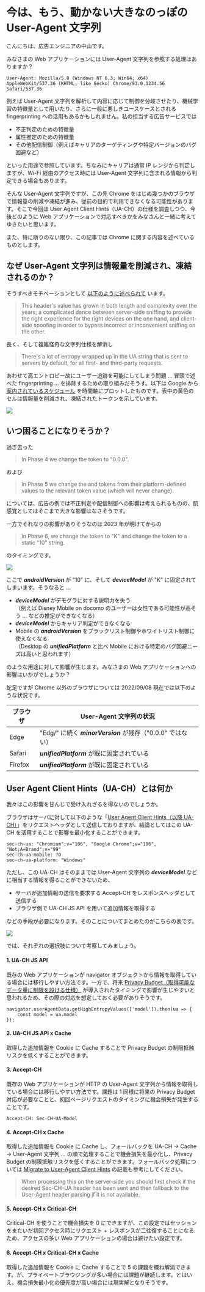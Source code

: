 # 今は、もう、動かない大きなのっぽの User-Agent 文字列

こんにちは、広告エンジニアの中山です。

みなさまの Web アプリケーションには User-Agent 文字列を参照する処理はありますか？

```
User-Agent: Mozilla/5.0 (Windows NT 6.3; Win64; x64) AppleWebKit/537.36 (KHTML, like Gecko) Chrome/93.0.1234.56 Safari/537.36
```

例えば User-Agent 文字列を解析して内容に応じて制御を分岐させたり、機械学習の特徴量として用いたり、さらに一般に悪しきユースケースとされる fingerprinting への活用もあるかもしれません。私の担当する広告サービスでは

- 不正判定のための特徴量
- 属性推定のための特徴量
- その他配信制御（例えばキャリアのターゲティングや特定バージョンのバグ回避など）

といった用途で参照しています。ちなみにキャリアは通常 IP レンジから判定しますが、Wi-Fi 経由のアクセス時には User-Agent 文字列に含まれる情報から判定できる場合もあります。

そんな User-Agent 文字列ですが、この先 Chrome をはじめ幾つかのブラウザで情報量の削減や凍結が進み、従前の目的で利用できなくなる可能性があります。そこで今回は User Agent Client Hints（UA-CH）の仕様を調査しつつ、今後どのように Web アプリケーションで対応すべきかをみなさんと一緒に考えてゆきたいと思います。

また、特に断りのない限り、この記事では Chrome に関する内容を述べているものとします。

## なぜ User-Agent 文字列は情報量を削減され、凍結されるのか？

そうすべきモチベーションとして [以下のように述べられて](https://github.com/WICG/ua-client-hints) います。

> This header's value has grown in both length and complexity over the years; a complicated dance between server-side sniffing to provide the right experience for the right devices on the one hand, and client-side spoofing in order to bypass incorrect or inconvenient sniffing on the other.

長く、そして複雑怪奇な文字列仕様を解消し

> There's a lot of entropy wrapped up in the UA string that is sent to servers by default, for all first- and third-party requests.

あわせて高エントロピー故にユーザー追跡を可能にしてしまう問題 … 冒頭で述べた fingerprinting … を排除するための取り組みだそうす。以下は Google から [案内されているスケジュール](https://www.chromium.org/updates/ua-reduction/) を時間軸にプロットしたものです。表中の黄色のセルは情報量を削減され、凍結されたトークンを示しています。

<img src='https://raw.githubusercontent.com/nakayama-kazuki/202x/main/UA-CH/i04.png' />

## いつ困ることになりそうか？

過ぎ去った

> In Phase 4 we change the <minorVersion> token to "0.0.0".

および

> In Phase 5 we change the <platform> and <oscpu> tokens from their platform-defined values to the relevant <unifiedPlatform> token value (which will never change).

については、広告の例では不正判定や配信制御への影響は考えられるものの、肌感覚としてはそこまで大きな影響はなさそうです。

一方でそれなりの影響がありそうなのは 2023 年が明けてからの

> In Phase 6, we change the <deviceModel> token to "K" and change the <androidVersion> token to a static "10" string.

のタイミングです。

<img src='https://raw.githubusercontent.com/nakayama-kazuki/202x/main/UA-CH/i05.png' />

ここで ***androidVersion*** が "10" に、そして ***deviceModel*** が "K" に固定されてしまいます。そうなると …

- ***deviceModel*** がデモグラに対する説明力を失う<br />（例えば Disney Mobile on docomo のユーザーは女性である可能性が高そう … などの推定ができなくなる）
- ***deviceModel*** からキャリア判定ができなくなる
- Mobile の ***androidVersion*** をブラックリスト制御やホワイトリスト制御に使えなくなる<br />（Desktop の ***unifiedPlatform*** と比べ Mobile における特定のバグ回避ニーズは高いと思われます）

のような用途に対して影響が生じます。みなさまの Web アプリケーションへの影響はいかがでしょうか？

蛇足ですが Chrome 以外のブラウザについては 2022/09/08 現在では以下のような状況です。

| ブラウザ  | User-Agent 文字列の状況                                       |
| ---       | ---                                                           |
| Edge      | "Edg/" に続く ***minorVersion*** が残存（"0.0.0" ではない）   |
| Safari    | ***unifiedPlatform*** が既に固定されている                    |
| Firefox   | ***unifiedPlatform*** が既に固定されている                    |

## User Agent Client Hints（UA-CH）とは何か

我々はこの影響を甘んじで受け入れざるを得ないのでしょうか。

ブラウザはサーバに対して以下のような「[User Agent Client Hints（以降 UA-CH）](https://github.com/WICG/ua-client-hints)」をリクエストヘッダとして送信しておりますが、結論としてはこの UA-CH を活用することで影響を最小化することができます。

```
sec-ch-ua: "Chromium";v="106", "Google Chrome";v="106", "Not;A=Brand";v="99"
sec-ch-ua-mobile: ?0
sec-ch-ua-platform: "Windows"
```

ただし、この UA-CH はそのままでは User-Agent 文字列の ***deviceModel*** などに相当する情報を得ることができないため、

- サーバが追加情報の送信を要求する Accept-CH をレスポンスヘッダとして送信する
- ブラウザ側で UA-CH JS API を用いて追加情報を取得する

などの手段が必要になります。そのことについてまとめたのがこちらの表です。

<img src='https://raw.githubusercontent.com/nakayama-kazuki/202x/main/UA-CH/i06.png' />

では、それぞれの選択肢について考察してみましょう。

#### 1. UA-CH JS API

既存の Web アプリケーションが navigator オブジェクトから情報を取得している場合には移行しやすい方法です。一方で、将来 [Privacy Budget（取得可能なデータ量に制限を設ける仕様）](https://developer.chrome.com/docs/privacy-sandbox/privacy-budget/) が導入されたタイミングで影響が生じやすいと思われるため、その際の対応を想定しておく必要がありそうです。

```
navigator.userAgentData.getHighEntropyValues(['model']).then(ua => {
    const model = ua.model
});
```

#### 2. UA-CH JS API x Cache

取得した追加情報を Cookie に Cache することで Privacy Budget の制限抵触リスクを低くすることができます。

#### 3. Accept-CH

既存の Web アプリケーションが HTTP の User-Agent 文字列から情報を取得している場合には移行しやすい方法です。課題は 1 同様に将来の Privacy Budget 対応が必要なことと、初回ページリクエストのタイミングに機会損失が発生することです。

```
Accept-CH: Sec-CH-UA-Model
```

#### 4. Accept-CH x Cache

取得した追加情報を Cookie に Cache し、フォールバックを UA-CH → Cache → User-Agent 文字列 … の順で処理することで機会損失を最小化し、Privacy Budget の制限抵触リスクを低くすることができます。フォールバック処理については [Migrate to User-Agent Client Hints](https://web.dev/migrate-to-ua-ch/) の記載も参考にしてください。

> When processing this on the server-side you should first check if the desired Sec-CH-UA header has been sent and then fallback to the User-Agent header parsing if it is not available.

#### 5. Accept-CH x Critical-CH

Critical-CH を使うことで機会損失を 0 にできますが、この設定ではセッションをまたいだ初回アクセス時にリクエスト + レスポンスが二往復することになるため、アクセスの多い Web アプリケーションの場合は避けたい設定です。

#### 6. Accept-CH x Critical-CH x Cache

取得した追加情報を Cookie に Cache することで 5 の課題を概ね解消できます。が、プライベートブラウジングが多い場合には課題が継続します。とはいえ、機会損失最小化の優先度が高い場合には現実解となりそうです。

